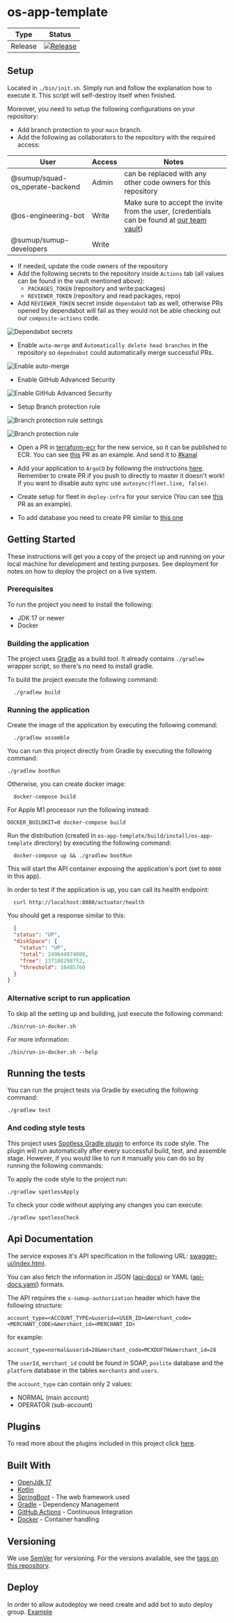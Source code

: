 # os-app-template

| **Type** | **Status**                                                                                                                                                             |
|----------|------------------------------------------------------------------------------------------------------------------------------------------------------------------------|
| Release  | [![Release](https://github.com/sumup/os-app-template/actions/workflows/release.yml/badge.svg)](https://github.com/sumup/os-app-template/actions/workflows/release.yml) |

## Setup

Located in `./bin/init.sh`. Simply run and follow the explanation how to
execute it. This script will self-destroy itself when finished.

Moreover, you need to setup the following configurations on your repository:

- Add branch protection to your `main` branch.
- Add the following as collaborators to the repository with the required access:

| **User**                        | **Access** | **Notes**                                                                                                                                                                                                                                         |
|---------------------------------|------------|---------------------------------------------------------------------------------------------------------------------------------------------------------------------------------------------------------------------------------------------------|
| @sumup/squad-os_operate-backend | Admin      | can be replaced with any other code owners for this repository                                                                                                                                                                                    |
| @os-engineering-bot             | Write      | Make sure to accept the invite from the user, (credentials can be found at [our team vault](https://start.1password.com/open/i?a=MQZRBHML3ZCG3D2CKWGCFMNHMQ&v=7wj54r4656vip3ttzya6sqsqp4&i=p3usisl3mqrcx7bwbiifhrfria&h=team-sumup.1password.eu)) |
| @sumup/sumup-developers         | Write      |                                                                                                                                                                                                                                                   |

- If needed, update the code owners of the repository
- Add the following secrets to the repository inside `Actions` tab
  (all values can be found in the vault mentioned above):
    - `PACKAGES_TOKEN` (repository and write:packages)
    - `REVIEWER_TOKEN` (repository and read:packages, repo)
- Add `REVIEWER_TOKEN` secret inside `dependabot` tab as well, otherwise
  PRs opened by dependabot will fail as they would not be able checking out our
  `composite-actions` code.

![Dependabot secrets](docs/images/dependabot_secrets.png)

- Enable `auto-merge` and `Automatically delete head branches` in
  the repository so `depednabot` could automatically merge successful PRs.

![Enable auto-merge](docs/images/enable_auto_merge.png)

- Enable GitHub Advanced Security

![Enable GitHub Advanced Security](docs/images/enable_github_advanced_security.png)

- Setup Branch protection rule

![Branch protection rule settings](docs/images/branch_protection_rule_settings.png)

![Branch protection rule](docs/images/branch_protection_rule.png)

- Open a PR in [terraform-ecr](https://github.com/sumup/terraform-ecr) for the
  new service, so it can be published to ECR. You can see [this](https://github.com/sumup/terraform-ecr/pull/477)
  PR as an example. And send it to [#kanal](https://sumup.slack.com/archives/C4UUSAS68)

- Add your application to `ArgoCD` by following the
  instructions [here](https://github.com/sumup/deploy-infra/tree/master/management#want-to-add-an-app-to-the-default-trifecta-of-clusters-theta-stage-live).
  Remember to create PR if you push to directly to master it doesn't work!
  If you want to disable auto sync use `autosync(fleet.live, false)`.

- Create setup for fleet in `deploy-infra` for your service (You can see
  [this](https://github.com/sumup/deploy-infra/pull/40561) PR as an example).

- To add database you need to create PR similar to [this one](https://github.com/sumup/fleet/pull/2550)

## Getting Started

These instructions will get you a copy of the project up and running on your
local machine for development and testing purposes. See deployment for notes on
how to deploy the project on a live system.

### Prerequisites

To run the project you need to install the following:

- JDK 17 or newer
- Docker

### Building the application

The project uses [Gradle](https://gradle.org) as a build tool. It already contains
`./gradlew` wrapper script, so there's no need to install gradle.

To build the project execute the following command:

```shell
  ./gradlew build
```

### Running the application

Create the image of the application by executing the following command:

```shell
  ./gradlew assemble
```

You can run this project directly from Gradle by executing the following
command:

```shell
./gradlew bootRun
```

Otherwise, you can create docker image:

```shell
  docker-compose build
```

For Apple M1 processor run the following instead:

```shell
DOCKER_BUILDKIT=0 docker-compose build
```

Run the distribution (created in `os-app-template/build/install/os-app-template`
directory) by executing the following command:

```shell
  docker-compose up && ./gradlew bootRun
```

This will start the API container exposing the application's port
(set to `8080` in this app).

In order to test if the application is up, you can call its health endpoint:

```shell
  curl http://localhost:8080/actuator/health
```

You should get a response similar to this:

```json
  {
  "status": "UP",
  "diskSpace": {
    "status": "UP",
    "total": 249644974080,
    "free": 137188298752,
    "threshold": 10485760
  }
}
```

### Alternative script to run application

To skip all the setting up and building, just execute the following command:

```shell
./bin/run-in-docker.sh
```

For more information:

```shell
./bin/run-in-docker.sh --help
```

## Running the tests

You can run the project tests via Gradle by executing the following command:

```shell
./gradlew test
```

### And coding style tests

This project uses [Spotless Gradle plugin](https://github.com/diffplug/spotless)
to enforce its code style. The plugin will run automatically after every
successful build, test, and assemble stage. However, if you would like to run
it manually you can do so by running the following commands:

To apply the code style to the project run:

```shell
./gradlew spotlessApply
```

To check your code without applying any changes you can execute:

```shell
./gradlew spotlessCheck
```

## Api Documentation

The service exposes it's API specification in the following URL:
[swagger-ui/index.html](http://localhost:8080/swagger-ui/index.html).

You can also fetch the information in JSON ([api-docs](http://localhost:8080/api-docs/))
or YAML ([api-docs.yaml](http://localhost:8080/api-docs.yaml)) formats.

The API requires the `x-sumup-authorization` header which have the following
structure:

```text
account_type=<ACCOUNT_TYPE>&userid=<USER_ID>&merchant_code=<MERCHANT_CODE>&merchant_id=<MERCHANT_ID>
```

for example:

```text
account_type=normal&userid=28&merchant_code=MCXDUFTH&merchant_id=28
```

The `userId`, `merchant_id` could be found in SOAP, `poslite` database and the
`platform` database in the tables `merchants` and `users`.

the `account_type` can contain only 2 values:

- NORMAL (main account)
- OPERATOR (sub-account)

## Plugins

To read more about the plugins included in this project click
[here](docs/plugins.md).

## Built With

- [OpenJdk 17](https://openjdk.java.net/projects/jdk/17/)
- [Kotlin](https://kotlinlang.org/)
- [SpringBoot](https://spring.io/projects/spring-boot) - The web framework used
- [Gradle](https://gradle.org/) - Dependency Management
- [GitHub Actions](https://docs.github.com/en/actions) - Continuous Integration
- [Docker](https://www.docker.com/) - Container handling

## Versioning

We use [SemVer](http://semver.org/) for versioning. For the versions available,
see the [tags on this repository](https://github.com/your/project/tags).

## Deploy

In order to allow autodeploy we need create and add bot to auto deploy group.
[Example](https://github.com/sumup/github-settings/pull/2014)
